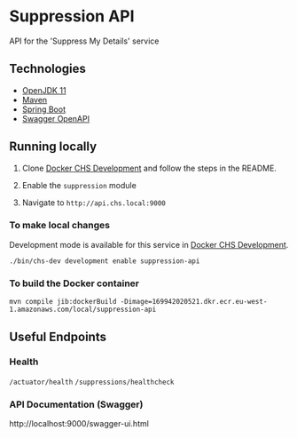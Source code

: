 # Suppression API
API for the 'Suppress My Details' service

## Technologies
- [OpenJDK 11](https://jdk.java.net/archive/)
- [Maven](https://maven.apache.org/download.cgi)
- [Spring Boot](https://spring.io/projects/spring-boot)
- [Swagger OpenAPI](https://swagger.io/docs/specification/about/)

## Running locally

1. Clone [Docker CHS Development](https://github.com/companieshouse/docker-chs-development) and follow the steps in the README.

2. Enable the `suppression` module

3. Navigate to `http://api.chs.local:9000`

### To make local changes

Development mode is available for this service in [Docker CHS Development](https://github.com/companieshouse/docker-chs-development).

    ./bin/chs-dev development enable suppression-api

### To build the Docker container

    mvn compile jib:dockerBuild -Dimage=169942020521.dkr.ecr.eu-west-1.amazonaws.com/local/suppression-api


## Useful Endpoints

### Health
`/actuator/health`
`/suppressions/healthcheck`

### API Documentation (Swagger)
http://localhost:9000/swagger-ui.html

